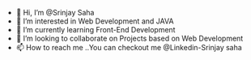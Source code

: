 - 👋 Hi, I’m @Srinjay Saha
- 👀 I’m interested in Web Development and JAVA
- 🌱 I’m currently learning Front-End Development
- 💞️ I’m looking to collaborate on Projects based on Web Development
- 📫 How to reach me ..You can checkout me @Linkedin-Srinjay saha

<!---
Srinjay13/Srinjay13 is a ✨ special ✨ repository because its `README.md` (this file) appears on your GitHub profile.
You can click the Preview link to take a look at your changes.
--->
